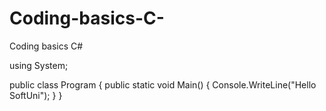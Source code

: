 # Coding-basics-C-
Coding basics C#

using System;
					
public class Program
{
	public static void Main()
	{
		Console.WriteLine("Hello SoftUni");
	}
}
